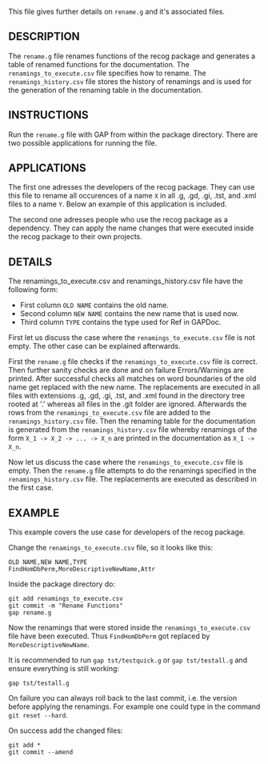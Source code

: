 
This file gives further details on `rename.g` and it's associated files.

## DESCRIPTION

The `rename.g` file renames functions of the recog package and generates
a table of renamed functions for the documentation.
The `renamings_to_execute.csv` file specifies how to rename.
The `renamings_history.csv` file stores the history of renamings
and is used for the generation of the renaming table in the documentation.

## INSTRUCTIONS

Run the `rename.g` file with GAP from within the package directory.
There are two possible applications for running the file.

## APPLICATIONS

The first one adresses the developers of the recog package.
They can use this file to rename all occurences of a name `X`
in all .g, .gd, .gi, .tst, and .xml files to a name `Y`.
Below an example of this application is included.

The second one adresses people who use the recog package as a dependency.
They can apply the name changes that were executed inside the recog package to their own projects.

## DETAILS

The renamings_to_execute.csv and renamings_history.csv file have the following form:
* First column `OLD NAME` contains the old name.
* Second column `NEW NAME` contains the new name that is used now.
* Third column `TYPE` contains the type used for Ref in GAPDoc.

First let us discuss the case where the `renamings_to_execute.csv` file is not empty.
The other case can be explained afterwards.

First the `rename.g` file checks if the `renamings_to_execute.csv` file is correct.
Then further sanity checks are done and on failure Errors/Warnings are printed.
After successful checks all matches on word boundaries of the old name get
replaced with the new name. The replacements are executed in all files with
extensions .g, .gd, .gi, .tst, and .xml found in the directory tree rooted at '.'
whereas all files in the .git folder are ignored.
Afterwards the rows from the `renamings_to_execute.csv` file are added to
the `renamings_history.csv` file. Then the renaming table for the
documentation is generated from the `renamings_history.csv` file whereby
renamings of the form `X_1 -> X_2 -> ... -> X_n` are printed
in the documentation as `X_1 -> X_n`.

Now let us discuss the case where the `renamings_to_execute.csv` file is empty.
Then the `rename.g` file attempts to do the renamings specified
in the `renamings_history.csv` file.
The replacements are executed as described in the first case.

## EXAMPLE

This example covers the use case for developers of the recog package.

Change the `renamings_to_execute.csv` file, so it looks like this:

    OLD NAME,NEW NAME,TYPE
    FindHomDbPerm,MoreDescriptiveNewName,Attr

Inside the package directory do:

    git add renamings_to_execute.csv
    git commit -m "Rename Functions"
    gap rename.g

Now the renamings that were stored inside the `renamings_to_execute.csv` file have been executed.
Thus `FindHomDbPerm` got replaced by `MoreDescriptiveNewName`.

It is recommended to run `gap tst/testquick.g` or `gap tst/testall.g` and ensure everything is still working:

    gap tst/testall.g

On failure you can always roll back to the last commit, i.e. the version before
applying the renamings. For example one could type in the command `git reset --hard`.

On success add the changed files:

    git add *
    git commit --amend